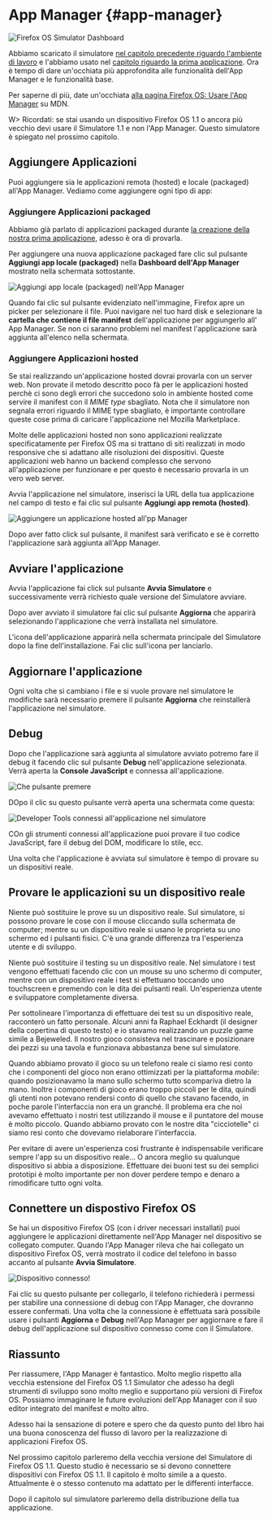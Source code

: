 # App Manager {#app-manager}

![Firefox OS Simulator Dashboard](images/originals/app-manager-showing-memos.png)

Abbiamo scaricato il simulatore [nel capitolo precedente riguardo l'ambiente di lavoro](#setup) e l'abbiamo usato nel [capitolo riguardo la prima applicazione](#firstapp). Ora è tempo di dare un'occhiata più approfondita alle funzionalità dell'App Manager e le funzionalità base.

Per saperne di più, date un'occhiata [alla pagina Firefox OS: Usare l'App Manager][1] su MDN.

W> Ricordati: se stai usando un dispositivo Firefox OS 1.1 o ancora più vecchio devi usare il Simulatore 1.1 e non l'App Manager. Questo simulatore è spiegato nel prossimo capitolo.

## Aggiungere Applicazioni

Puoi aggiungere sia le applicazioni remota (hosted) e locale (packaged) all'App Manager. Vediamo come aggiungere ogni tipo di app:

### Aggiungere Applicazioni packaged 

Abbiamo già parlato di applicazioni packaged durante [la creazione della nostra prima applicazione](#firstapp), adesso è ora di provarla.

Per aggiungere una nuova applicazione packaged fare clic sul pulsante **Aggiungi app locale (packaged)** nella **Dashboard dell'App Manager** mostrato nella schermata sottostante.

![*Aggiungi app locale (packaged)* nell'App Manager](images/originals/app-manager-add-packaged-app.png)

Quando fai clic sul pulsante evidenziato nell'immagine, Firefox apre un picker per selezionare il file. Puoi navigare nel tuo hard disk e selezionare la **cartella che contiene il file manifest** dell'applicazione per aggiungerlo all' App Manager. Se non ci saranno problemi nel manifest l'applicazione sarà aggiunta all'elenco nella schermata.

### Aggiungere Applicazioni hosted

Se stai realizzando un'applicazione hosted dovrai provarla con un server web. Non provate il metodo descritto poco fà per le applicazioni hosted perchè ci sono degli errori che succedono solo in ambiente hosted come servire il manifest con il *MIME type* sbagliato. Nota che il simulatore non segnala errori riguardo il MIME type sbagliato, è importante controllare queste cose prima di caricare l'applicazione nel Mozilla Marketplace.

Molte delle applicazioni hosted non sono applicazioni realizzate specificatamente per Firefox OS ma si trattano di siti realizzati in modo responsive che si adattano alle risoluzioni dei dispositivi. Queste applicazioni web hanno un backend complesso che servono all'applicazione per funzionare e per questo è necessario provarla in un vero web server.

Avvia l'applicazione nel simulatore, inserisci la URL della tua applicazione nel campo di testo e fai clic sul pulsante **Aggiungi app remota (hosted)**.

![Aggiungere un applicazione hosted all'pp Manager](images/originals/app-manager-adding-hosted-app.png)

Dopo aver fatto click sul pulsante, il manifest sarà verificato e se è corretto l'applicazione sarà aggiunta all'App Manager.

## Avviare l'applicazione

Avvia l'applicazione fai click sul pulsante **Avvia Simulatore** e successivamente verrà richiesto quale versione del Simulatore avviare.

Dopo aver avviato il simulatore fai clic sul pulsante **Aggiorna** che apparirà selezionando l'applicazione che verrà installata nel simulatore.

L'icona dell'applicazione apparirà nella schermata principale del Simulatore dopo la fine dell'installazione. Fai clic sull'icona per lanciarlo.

## Aggiornare l'applicazione

Ogni volta che si cambiano i file e si vuole provare nel simulatore le modifiche sarà necessario premere il pulsante **Aggiorna** che reinstallerà l'applicazione nel simulatore.

## Debug

Dopo che l'applicazione sarà aggiunta al simulatore avviato potremo fare il debug it facendo clic sul pulsante **Debug** nell'applicazione selezionata. Verrà aperta la **Console JavaScript** e connessa all'applicazione.

![Che pulsante premere](images/originals/app-manager-click-to-debug.png)

DOpo il clic su questo pulsante verrà aperta una schermata come questa:

![Developer Tools connessi all'applicazione nel simulatore](images/originals/app-manager-dev-tools.png)

COn gli strumenti connessi all'applicazione puoi provare il tuo codice JavaScript, fare il debug del DOM, modificare lo stile, ecc.

Una volta che l'applicazione è avviata sul simulatore è tempo di provare su un dispositivi reale.

## Provare le applicazioni su un dispositivo reale

Niente può sostituire le prove su un dispositivo reale. Sul simulatore, si possono provare le cose con il mouse cliccando sulla schermata de computer; mentre su un dispositivo reale si usano le proprieta su uno schermo ed i pulsanti fisici. C'è una grande differenza tra l'esperienza utente e di sviluppo.

Niente può sostituire il testing su un dispositivo reale. Nel simulatore i test vengono effettuati facendo clic con un mouse su uno schermo di computer, mentre con un dispositivo reale i test si effettuano toccando uno touchscreen e premendo con le dita dei pulsanti reali. Un'esperienza utente e sviluppatore completamente diversa.

Per sottolineare l'importanza di effettuare dei test su un dispositivo reale, racconterò un fatto personale. Alcuni anni fa Raphael Eckhardt  (il designer della copertina di questo testo) e io stavamo realizzando un puzzle game simile a  Bejeweled. Il nostro gioco consisteva nel trascinare e posizionare dei pezzi su una tavola e funzionava abbastanza bene sul simulatore. 

Quando abbiamo provato il gioco su un telefono reale ci siamo resi conto che i componenti del gioco non erano ottimizzati per la piattaforma *mobile*: quando posizionavamo la mano sullo schermo tutto scompariva dietro la mano. Inoltre i componenti di gioco erano troppo piccoli per le dita, quindi gli utenti non potevano rendersi conto di quello che stavano facendo, in poche parole l'interfaccia non era un granché. Il problema era che noi avevamo effettuato i nostri test utilizzando il mouse e il puntatore del mouse è molto piccolo. Quando abbiamo provato con le nostre dita "cicciotelle" ci siamo resi conto che dovevamo rielaborare l'interfaccia.  

Per evitare di avere un'esperienza così frustrante è indispensabile verificare sempre l'app su un dispositivo reale… O ancora meglio su qualunque dispositivo si abbia a disposizione. Effettuare dei buoni test su dei semplici prototipi è molto importante per non dover perdere tempo e denaro a rimodificare tutto ogni volta.

## Connettere un dispostivo Firefox OS

Se hai un dispositivo Firefox OS (con i driver necessari installati) puoi aggiungere le applicazioni direttamente nell'App Manager nel dispositivo se collegato computer. Quando l'App Manager rileva che hai collegato un dispositivo Firefox OS, verrà mostrato il codice del telefono in basso accanto al pulsante **Avvia Simulatore**.

![Dispositivo connesso!](images/originals/app-manager-showing-connected-device.png)

Fai clic su questo pulsante per collegarlo, il telefono richiederà i permessi per stabilire una connessione di debug con l'App Manager, che dovranno essere confermati. Una volta che la connessione è effettuata sarà possibile usare i pulsanti **Aggiorna** e **Debug** nell'App Manager per aggiornare e fare il debug dell'applicazione sul dispositivo connesso come con il Simulatore.

## Riassunto

Per riassumere, l'App Manager è fantastico. Molto meglio rispetto alla vecchia estensione del Firefox OS 1.1 Simulator che adesso ha degli strumenti di sviluppo sono molto meglio e supportano più versioni di Firefox OS. Possiamo immaginare le future evoluzioni dell'App Manager con il suo editor integrato del manifest e molto altro.

Adesso hai la sensazione di potere e spero che da questo punto del libro hai una buona conoscenza del flusso di lavoro per la realizzazione di applicazioni Firefox OS.

Nel prossimo capitolo parleremo della vecchia versione del Simulatore di Firefox OS 1.1. Questo studio è necessario se si devono connettere dispositivi con Firefox OS 1.1. Il capitolo è molto simile a a questo. Attualmente è o stesso contenuto ma adattato per le differenti interfacce.

Dopo il capitolo sul simulatore parleremo della distribuzione della tua applicazione.

[1]: https://developer.mozilla.org/it/Firefox_OS/usare_l_app_Manager
